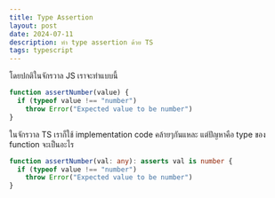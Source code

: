 ```yaml
---
title: Type Assertion
layout: post
date: 2024-07-11
description: ทำ type assertion ด้วย TS
tags: typescript
---
```


โดยปกติในจักรวาล JS เราจะทำแบบนี้

```js
function assertNumber(value) {
  if (typeof value !== "number") 
    throw Error("Expected value to be number")
}
```

ในจักรวาล TS เราก็ใช้ implementation code คล้ายๆกันแหละ แต่ปัญหาคือ type ของ function จะเป็นอะไร

```ts
function assertNumber(val: any): asserts val is number {
  if (typeof value !== "number") 
    throw Error("Expected value to be number")
}
```
